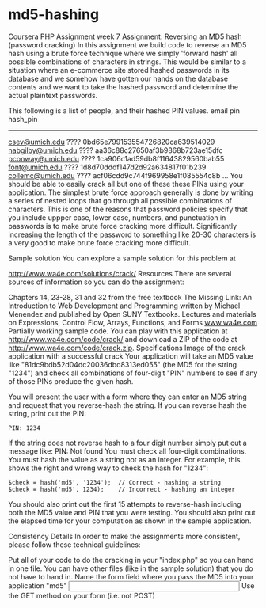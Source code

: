 # md5-hashing
Coursera PHP Assignment week 7
Assignment: Reversing an MD5 hash (password cracking)
In this assignment we build code to reverse an MD5 hash using a brute force technique where we simply 'forward hash' all possible combinations of characters in strings. This would be similar to a situation where an e-commerce site stored hashed passwords in its database and we somehow have gotten our hands on the database contents and we want to take the hashed password and determine the actual plaintext passwords.

This following is a list of people, and their hashed PIN values.
email                pin   hash_pin
-----                ---   --------
csev@umich.edu       ????  0bd65e799153554726820ca639514029
nabgilby@umich.edu   ????  aa36c88c27650af3b9868b723ae15dfc
pconway@umich.edu    ????  1ca906c1ad59db8f11643829560bab55
font@umich.edu       ????  1d8d70dddf147d2d92a634817f01b239
collemc@umich.edu    ????  acf06cdd9c744f969958e1f085554c8b
...
You should be able to easily crack all but one of these these PINs using your application.
The simplest brute force approach generally is done by writing a series of nested loops that go through all possible combinations of characters. This is one of the reasons that password policies specify that you include uppper case, lower case, numbers, and punctuation in passwords is to make brute force cracking more difficult. Significantly increasing the length of the password to something like 20-30 characters is a very good to make brute force cracking more difficult.

Sample solution
You can explore a sample solution for this problem at

http://www.wa4e.com/solutions/crack/
Resources
There are several sources of information so you can do the assignment:

Chapters 14, 23-28, 31 and 32 from the free textbook The Missing Link: An Introduction to Web Development and Programming written by Michael Menendez and published by Open SUNY Textbooks.
Lectures and materials on Expressions, Control Flow, Arrays, Functions, and Forms www.wa4e.com
Partially working sample code. You can play with this application at http://www.wa4e.com/code/crack/ and download a ZIP of the code at http://www.wa4e.com/code/crack.zip.
Specifications
Image of the crack application with a successful crack
Your application will take an MD5 value like "81dc9bdb52d04dc20036dbd8313ed055" (the MD5 for the string "1234") and check all combinations of four-digit "PIN" numbers to see if any of those PINs produce the given hash.

You will present the user with a form where they can enter an MD5 string and request that you reverse-hash the string. If you can reverse hash the string, print out the PIN:

    PIN: 1234
If the string does not reverse hash to a four digit number simply put out a message like:
    PIN: Not found
You must check all four-digit combinations. You must hash the value as a string not as an integer. For example, this shows the right and wrong way to check the hash for "1234":

    $check = hash('md5', '1234');  // Correct - hashing a string
    $check = hash('md5', 1234);    // Incorrect - hashing an integer
You should also print out the first 15 attempts to reverse-hash including both the MD5 value and PIN that you were testing. You should also print out the elapsed time for your computation as shown in the sample application.

Consistency Details
In order to make the assignments more consistent, please follow these technical guidelines:

Put all of your code to do the cracking in your "index.php" so you can hand in one file. You can have other files (like in the sample solution) that you do not have to hand in.
Name the form field where you pass the MD5 into your application "md5"
    <input type="text" name="md5" size="40">
Use the GET method on your form (i.e. not POST)
